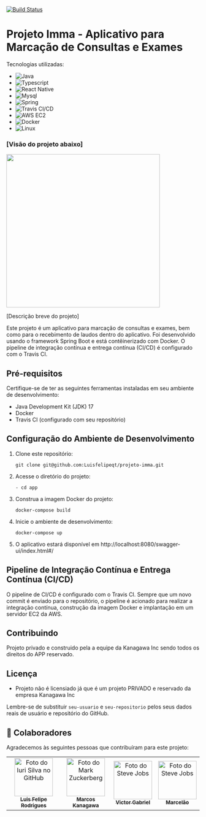 [![Build Status](https://app.travis-ci.com/Luisfelipeqt/projeto-imma.svg?token=KAvJ8RQqgqYFscRoFUQb&branch=main)](https://app.travis-ci.com/Luisfelipeqt/projeto-imma)


# Projeto Imma - Aplicativo para Marcação de Consultas e Exames

Tecnologias utilizadas:

- ![Java](https://img.shields.io/badge/Java-ED8B00?style=for-the-badge&logo=java&logoColor=white)
- ![Typescript](https://img.shields.io/badge/TypeScript-007ACC?style=for-the-badge&logo=typescript&logoColor=white)
- ![React Native](https://img.shields.io/badge/React_Native-20232A?style=for-the-badge&logo=react&logoColor=61DAFB)
- ![Mysql](https://img.shields.io/badge/MySQL-00000F?style=for-the-badge&logo=mysql&logoColor=white)
- ![Spring](https://img.shields.io/badge/Spring-6DB33F?style=for-the-badge&logo=spring&logoColor=white)
- ![Travis CI/CD](https://img.shields.io/badge/Travis-E4D766?style=for-the-badge&logo=travis&logoColor=white)
- ![AWS EC2](https://img.shields.io/badge/Amazon_AWS-232F3E?style=for-the-badge&logo=amazon-aws&logoColor=white)
- ![Docker](https://img.shields.io/badge/Docker-2496ED?style=for-the-badge&logo=docker&logoColor=white)
- ![Linux](https://img.shields.io/badge/Linux-E34F26?style=for-the-badge&logo=linux&logoColor=black)


### [Visão do projeto abaixo]

<img src="app/src/main/resources/templates/imagens/Imagem do WhatsApp de 2023-05-29 à(s) 20.00.08.jpg" width="400px;" heightalt="Foto do Mark Zuckerberg"/><br>


[Descrição breve do projeto]

Este projeto é um aplicativo para marcação de consultas e exames, bem como para o recebimento de laudos dentro do aplicativo. Foi desenvolvido usando o framework Spring Boot e está contêinerizado com Docker. O pipeline de integração contínua e entrega contínua (CI/CD) é configurado com o Travis CI.

## Pré-requisitos

Certifique-se de ter as seguintes ferramentas instaladas em seu ambiente de desenvolvimento:

- Java Development Kit (JDK) 17
- Docker
- Travis CI (configurado com seu repositório) 


## Configuração do Ambiente de Desenvolvimento

1. Clone este repositório:

   ```shell
   git clone git@github.com:Luisfelipeqt/projeto-imma.git

2. Acesse o diretório do projeto:
   ```shell
   - cd app

3. Construa a imagem Docker do projeto:
   ```shell
   docker-compose build

4. Inicie o ambiente de desenvolvimento:
   ```shell
   docker-compose up

5. O aplicativo estará disponível em http://localhost:8080/swagger-ui/index.html#/

## Pipeline de Integração Contínua e Entrega Contínua (CI/CD)
O pipeline de CI/CD é configurado com o Travis CI. Sempre que um novo commit é enviado para o repositório, o pipeline é acionado para realizar a integração contínua, construção da imagem Docker e implantação em um servidor EC2 da AWS.

## Contribuindo
Projeto privado e construido pela a equipe da Kanagawa Inc sendo todos os direitos do APP reservado.
## Licença
- Projeto não é licensiado já que é um projeto PRIVADO e reservado da empresa Kanagawa Inc




Lembre-se de substituir `seu-usuario` e `seu-repositorio` pelos seus dados reais de usuário e repositório do GitHub.

## 🤝 Colaboradores

Agradecemos às seguintes pessoas que contribuíram para este projeto:

<table>
  <tr>
    <td align="center">
      <a href="#">
        <img src="app/src/main/resources/templates/imagens/1669141836631.jpeg" width="100;" alt="Foto do Iuri Silva no GitHub"/><br>
        <sub>
          <b>Luis Felipe Rodrigues</b>
        </sub>
      </a>
    </td>
    <td align="center">
      <a href="#">
        <img src="app/src/main/resources/templates/imagens/Marcos.jpg" width="100px;" alt="Foto do Mark Zuckerberg"/><br>
        <sub>
          <b>Marcos Kanagawa</b>
        </sub>
      </a>
    </td>
    <td align="center">
      <a href="#">
        <img src="app/src/main/resources/templates/imagens/Victor.jpg" width="100px;" alt="Foto do Steve Jobs"/><br>
        <sub>
          <b>Victor Gabriel</b>
        </sub>
      </a>
    </td>
<td align="center">
      <a href="#">
        <img src="app/src/main/resources/templates/imagens/Marcelo.jpg" width="100px;" alt="Foto do Steve Jobs"/><br>
        <sub>
          <b>Marcelão</b>
        </sub>
      </a>
    </td>
  </tr>
</table>


